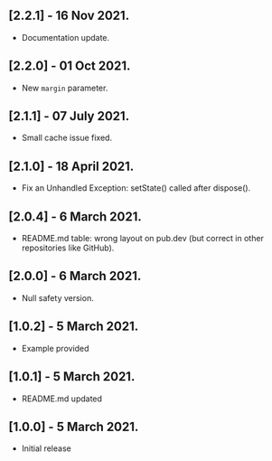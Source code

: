 ## [2.2.1] - 16 Nov 2021.

* Documentation update. 

## [2.2.0] - 01 Oct 2021.

* New `margin` parameter. 

## [2.1.1] - 07 July 2021.

* Small cache issue fixed. 

## [2.1.0] - 18 April 2021.

* Fix an Unhandled Exception: setState() called after dispose(). 

## [2.0.4] - 6 March 2021.

* README.md table: wrong layout on pub.dev (but correct in other repositories like GitHub).

## [2.0.0] - 6 March 2021.

* Null safety version.

## [1.0.2] - 5 March 2021.

* Example provided

## [1.0.1] - 5 March 2021.

* README.md updated


## [1.0.0] - 5 March 2021.

* Initial release
